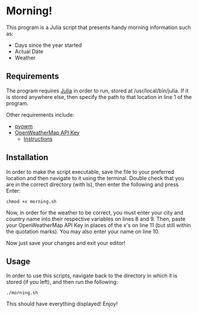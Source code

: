 # Morning!

This program is a Julia script that presents handy morning information such as:

- Days since the year started
- Actual Date
- Weather

## Requirements

The program requires [Julia](www.julialang.org) in order to run, stored at /usr/local/bin/julia. If it is stored anywhere else, then specify the path to that location in line 1 of the program.

Other requirements include:

- [pyowm](https://pypi.org/project/pyowm/)
- [OpenWeatherMap API Key](https://openweathermap.org/)
  - [Instructions](https://openweathermap.force.com/s/article/how-to-get-api-key-2019-10-24-21-47-24)


## Installation

In order to make the script executable, save the file to your preferred location and then navigate to it using the terminal. Double check that you are in the correct directory (with ls), then enter the following and press Enter:

```chmod +x morning.sh```

Now, in order for the weather to be correct, you must enter your city and country name into their respective variables on lines 8 and 9. Then, paste your OpenWeatherMap API Key in places of the x's on line 11 (but still within the quotation marks). You may also enter your name on line 10.

Now just save your changes and exit your editor!

## Usage

In order to use this scripts, navigate back to the directory in which it is stored (if you left), and then run the following:

```./morning.sh```

This should have everything displayed! Enjoy!
